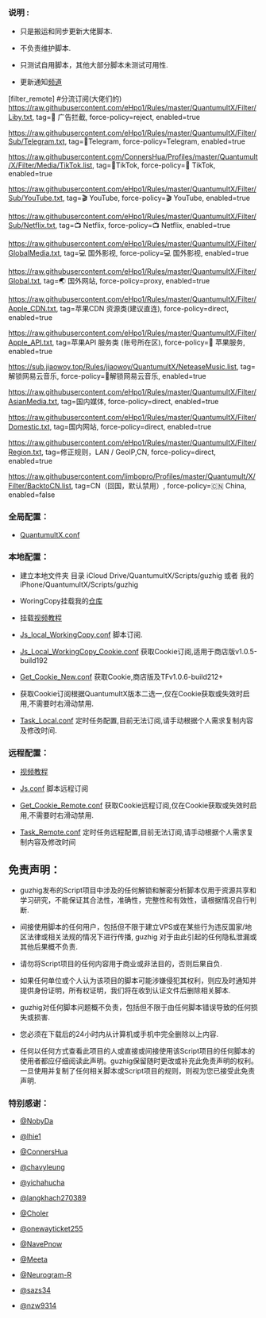 ### 说明 :

* 只是搬运和同步更新大佬脚本.

* 不负责维护脚本.

* 只测试自用脚本，其他大部分脚本未测试可用性.

* 更新通知[频道](https://t.me/guzhig)

[filter_remote]
#分流订阅(大佬们的)
https://raw.githubusercontent.com/eHpo1/Rules/master/QuantumultX/Filter/Liby.txt, tag=🚫 广告拦截, force-policy=reject, enabled=true

https://raw.githubusercontent.com/eHpo1/Rules/master/QuantumultX/Filter/Sub/Telegram.txt, tag=📱Telegram, force-policy=Telegram, enabled=true

https://raw.githubusercontent.com/ConnersHua/Profiles/master/Quantumult/X/Filter/Media/TikTok.list, tag=🎵TikTok, force-policy=🎵 TikTok, enabled=true

https://raw.githubusercontent.com/eHpo1/Rules/master/QuantumultX/Filter/Sub/YouTube.txt, tag=🎬 YouTube, force-policy=🎬 YouTube, enabled=true

https://raw.githubusercontent.com/eHpo1/Rules/master/QuantumultX/Filter/Sub/Netflix.txt, tag=📺 Netflix, force-policy=📺 Netflix, enabled=true

https://raw.githubusercontent.com/eHpo1/Rules/master/QuantumultX/Filter/GlobalMedia.txt, tag=💻 国外影视, force-policy=💻 国外影视, enabled=true

https://raw.githubusercontent.com/eHpo1/Rules/master/QuantumultX/Filter/Global.txt, tag=🌏 国外网站, force-policy=proxy, enabled=true

https://raw.githubusercontent.com/eHpo1/Rules/master/QuantumultX/Filter/Apple_CDN.txt, tag=苹果CDN 资源类(建议直连), force-policy=direct, enabled=true

https://raw.githubusercontent.com/eHpo1/Rules/master/QuantumultX/Filter/Apple_API.txt, tag=苹果API 服务类 (账号所在区), force-policy=🍎 苹果服务, enabled=true

https://sub.jiaowoy.top/Rules/jiaowoy/QuantumultX/NeteaseMusic.list, tag=解锁网易云音乐, force-policy=🎸解锁网易云音乐, enabled=true

https://raw.githubusercontent.com/eHpo1/Rules/master/QuantumultX/Filter/AsianMedia.txt, tag=国内媒体, force-policy=direct, enabled=true

https://raw.githubusercontent.com/eHpo1/Rules/master/QuantumultX/Filter/Domestic.txt, tag=国内网站, force-policy=direct, enabled=true

https://raw.githubusercontent.com/eHpo1/Rules/master/QuantumultX/Filter/Region.txt, tag=修正规则，LAN / GeoIP,CN, force-policy=direct, enabled=true

https://raw.githubusercontent.com/limbopro/Profiles/master/Quantumult/X/Filter/BacktoCN.list, tag=CN（回国，默认禁用）, force-policy=🇨🇳 China, enabled=false

### 全局配置：

* [QuantumultX.conf](https://raw.githubusercontent.com/guzhig/QuantumultX/master/QuantumultX.conf)


### 本地配置：

* 建立本地文件夹
目录 iCloud Drive/QuantumultX/Scripts/guzhig 或者 我的iPhone/QuantumultX/Scripts/guzhig

* WoringCopy挂载我的[仓库](https://github.com/guzhig/QuantumultX.git)

* 挂载[视频教程](https://m.youtube.com/watch?t=3s&v=inCQFnDmRLo)

* [Js_local_WorkingCopy.conf](https://raw.githubusercontent.com/guzhig/QuantumultX/master/Js_local_WorkingCopy.conf) 脚本订阅.

* [Js_Local_WorkingCopy_Cookie.conf](https://raw.githubusercontent.com/guzhig/QuantumultX/master/Js_Local_WorkingCopy_Cookie.conf) 获取Cookie订阅,适用于商店版v1.0.5-build192

* [Get_Cookie_New.conf](https://raw.githubusercontent.com/guzhig/QuantumultX/master/Get_Cookie_New.conf) 获取Cookie,商店版及TFv1.0.6-build212+

* 获取Cookie订阅根据QuantumultX版本二选一,仅在Cookie获取或失效时启用,不需要时右滑动禁用.

* [Task_Local.conf](https://raw.githubusercontent.com/guzhig/QuantumultX/master/Task_Local.conf) 定时任务配置,目前无法订阅,请手动根据个人需求复制内容及修改时间.

### 远程配置：
* [视频教程](https://youtu.be/tr5aji82Vks)

* [Js.conf](https://raw.githubusercontent.com/guzhig/QuantumultX/master/Js.conf) 脚本远程订阅

* [Get_Cookie_Remote.conf](https://raw.githubusercontent.com/guzhig/QuantumultX/master/Get_Cookie_Remote.conf) 获取Cookie远程订阅,仅在Cookie获取或失效时启用,不需要时右滑动禁用.

* [Task_Remote.conf](https://raw.githubusercontent.com/guzhig/QuantumultX/master/Task_Remote.conf) 定时任务远程配置,目前无法订阅,请手动根据个人需求复制内容及修改时间


## 免责声明：

* guzhig发布的Script项目中涉及的任何解锁和解密分析脚本仅用于资源共享和学习研究，不能保证其合法性，准确性，完整性和有效性，请根据情况自行判断.

* 间接使用脚本的任何用户，包括但不限于建立VPS或在某些行为违反国家/地区法律或相关法规的情况下进行传播, guzhig 对于由此引起的任何隐私泄漏或其他后果概不负责.

* 请勿将Script项目的任何内容用于商业或非法目的，否则后果自负.

* 如果任何单位或个人认为该项目的脚本可能涉嫌侵犯其权利，则应及时通知并提供身份证明，所有权证明，我们将在收到认证文件后删除相关脚本.

* guzhig对任何脚本问题概不负责，包括但不限于由任何脚本错误导致的任何损失或损害.

* 您必须在下载后的24小时内从计算机或手机中完全删除以上内容.

* 任何以任何方式查看此项目的人或直接或间接使用该Script项目的任何脚本的使用者都应仔细阅读此声明。guzhig保留随时更改或补充此免责声明的权利。一旦使用并复制了任何相关脚本或Script项目的规则，则视为您已接受此免责声明.

### 特别感谢：
* [@NobyDa](https://github.com/NobyDa)

* [@lhie1](https://github.com/lhie1)

* [@ConnersHua](https://github.com/ConnersHua)

* [@chavyleung](https://github.com/chavyleung)

* [@yichahucha](https://github.com/yichahucha)

* [@langkhach270389](https://github.com/langkhach270389)

* [@Choler](https://github.com/Choler)

* [@onewayticket255](https://github.com/onewayticket255)

* [@NavePnow](https://github.com/NavePnow)

* [@Meeta](https://github.com/MeetaGit)

* [@Neurogram-R](https://github.com/Neurogram-R)

* [@sazs34](https://github.com/sazs34)

* [@nzw9314](https://github.com/nzw9314)

